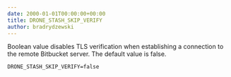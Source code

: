 ```yaml
---
date: 2000-01-01T00:00:00+00:00
title: DRONE_STASH_SKIP_VERIFY
author: bradrydzewski
---
```


Boolean value disables TLS verification when establishing a connection to the remote Bitbucket server. The default value is false.

```
DRONE_STASH_SKIP_VERIFY=false
```
